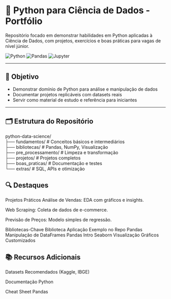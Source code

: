 # 🐍 Python para Ciência de Dados - Portfólio 

Repositório focado em demonstrar habilidades em Python aplicadas à Ciência de Dados, com projetos, exercícios e boas práticas para vagas de nível júnior.

![Python](https://img.shields.io/badge/Python-3.10%2B-blue)
![Pandas](https://img.shields.io/badge/Pandas-2.0%2B-orange)
![Jupyter](https://img.shields.io/badge/Jupyter-Notebook-yellow)

---

## 📌 Objetivo

- Demonstrar domínio de Python para análise e manipulação de dados  
- Documentar projetos replicáveis com datasets reais  
- Servir como material de estudo e referência para iniciantes  

---

## 🗂 Estrutura do Repositório  
python-data-science/  
├── fundamentos/ # Conceitos básicos e intermediários  
├── bibliotecas/ # Pandas, NumPy, Visualização  
├── pre_processamento/ # Limpeza e transformação  
├── projetos/ # Projetos completos  
├── boas_praticas/ # Documentação e testes  
└── extras/ # SQL, APIs e otimização  
## 🔍 Destaques
Projetos Práticos
Análise de Vendas: EDA com gráficos e insights.

Web Scraping: Coleta de dados de e-commerce.

Previsão de Preços: Modelo simples de regressão.

Bibliotecas-Chave
Biblioteca	Aplicação	Exemplo no Repo
Pandas	Manipulação de DataFrames	Pandas Intro
Seaborn	Visualização	Gráficos Customizados
## 📚 Recursos Adicionais
Datasets Recomendados (Kaggle, IBGE)

Documentação Python

Cheat Sheet Pandas

